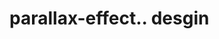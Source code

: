 # parallax-effect.. desgin                                                                                    
   
